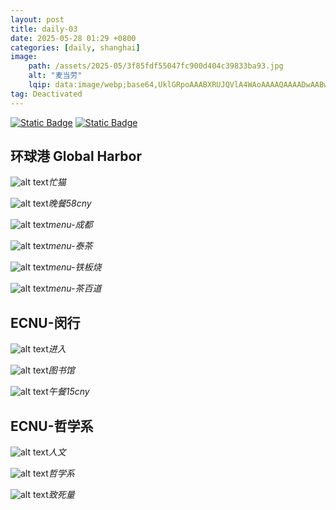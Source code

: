 ```yaml
---
layout: post
title: daily-03
date: 2025-05-28 01:29 +0800
categories: [daily, shanghai]
image: 
    path: /assets/2025-05/3f85fdf55047fc900d404c39833ba93.jpg
    alt: "麦当劳"
    lqip: data:image/webp;base64,UklGRpoAAABXRUJQVlA4WAoAAAAQAAAADwAABwAAQUxQSDIAAAARL0AmbZurmr57yyIiqE8oiG0bejIYEQTgqiDA9vqnsUSI6H+oAERp2HZ65qP/VIAWAFZQOCBCAAAA8AEAnQEqEAAIAAVAfCWkAALp8sF8rgRgAP7o9FDvMCkMde9PK7euH5M1m6VWoDXf2FkP3BqV0ZYbO6NA/VFIAAAA
tag: Deactivated
---
```


[![Static Badge](https://img.shields.io/badge/%E8%AF%BB%E4%B9%A6%E4%BC%9A-where%20it%20comes%20from-55acee?logo=pinboard&logoColor=%230000FF)](https://mp.weixin.qq.com/s/GiU_evtmAidB1WzrnRNuJA) [![Static Badge](https://img.shields.io/badge/%40%E8%8C%B6%E7%99%BE%E9%81%93%40%E6%B3%B0%E8%8C%B6%40%E9%93%81%E6%9D%BF%E7%83%A7%40%E5%9C%B0%E9%93%81%40%E5%B7%B4%E9%BB%8E%E8%B4%9D%E7%94%9C%40%E9%BA%A6%E5%BD%93%E5%8A%B3%40-160cny-ff007b?logoColor=%232C8EBB)](https://colorhunt.co/palettes/random)

## 环球港 Global Harbor

![alt text](/assets/2025-05/e4029191ef9405a3afddb76db9d49ab.jpg)_忙猫_

![alt text](/assets/2025-05/8ebbf86a875929a9bec7f160633f1f0.jpg)_晚餐58cny_

![alt text](/assets/2025-05/45601ab30bdc58416a24db3602482d9.jpg)_menu-成都_

![alt text](/assets/2025-05/e03649baf4da6e9d9a45edc2a57bbbc.jpg)_menu-泰茶_

![alt text](/assets/2025-05/cdf4f835893a198a5f3140512c77463.jpg)_menu-铁板烧_

![alt text](/assets/2025-05/96c72311cf9fe923345cd97ff91afb2.jpg)_menu-茶百道_

## ECNU-闵行

![alt text](/assets/2025-05/15408345e0b6778f9c39fb1632c34dd.jpg)_进入_

![alt text](/assets/2025-05/1d7b586ca66f2b23dfc2ed3fc153611.jpg)_图书馆_

![alt text](/assets/2025-05/8291a0b49e5eb9d37beb0ee6ff5c0db.jpg)_午餐15cny_

## ECNU-哲学系

![alt text](/assets/2025-05/e62baf50993c988248493264fddb7d2.jpg)_人文_

![alt text](/assets/2025-05/b260c8126c753bde945701756c670f5.jpg)_哲学系_

![alt text](/assets/2025-05/164f06c4bb026566973ac54c8934627.jpg)_致死量_

